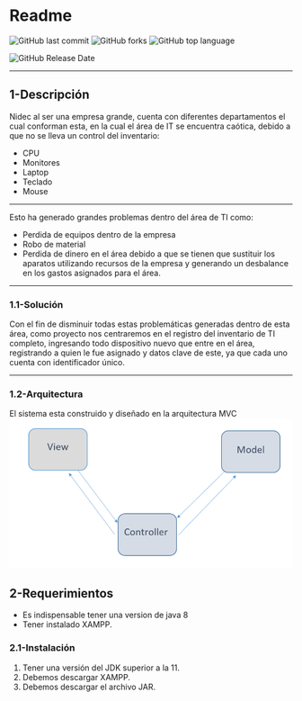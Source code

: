 # Readme
![GitHub last commit](https://img.shields.io/github/last-commit/Alane-Tc/Inventario_nidec?style=for-the-badge) ![GitHub forks](https://img.shields.io/github/forks/Alane-Tc/Inventario_nidec?style=for-the-badge) ![GitHub top language](https://img.shields.io/github/languages/top/Alane-Tc/Inventario_nidec?style=for-the-badge) 

![GitHub Release Date](https://img.shields.io/github/release-date/Alane-Tc/Inventario_nidec?style=for-the-badge)

------------
## 1-Descripción
Nidec al ser una empresa grande, cuenta con diferentes departamentos el cual conforman esta, en la cual el área de IT se encuentra caótica, debido a que no se lleva un control del inventario:
- CPU
- Monitores 
- Laptop 
- Teclado 
- Mouse 

------------


Esto ha generado grandes problemas dentro del área de TI como:
- Perdida de equipos dentro de la empresa  
- Robo de material  
- Perdida de dinero en el área debido a que se tienen que sustituir los aparatos utilizando recursos de la empresa y generando un desbalance en los gastos asignados para el área.  


------------


### 1.1-Solución
Con el fin de disminuir todas estas problemáticas generadas dentro de esta área, como proyecto nos centraremos en el registro del inventario de TI completo, ingresando todo dispositivo nuevo que entre en el área, registrando a quien le fue asignado y datos clave de este, ya que cada uno cuenta con identificador único.

------------


### 1.2-Arquitectura
El sistema esta construido y diseñado en la arquitectura MVC
![](https://github.com/Alane-Tc/Inventario_nidec/blob/main/ss/Arquitectura.png?raw=true)

## 2-Requerimientos
- Es indispensable tener una version de java 8
- Tener instalado XAMPP.

### 2.1-Instalación
1. Tener una versión del JDK superior a la 11.
2. Debemos descargar XAMPP. 
3. Debemos descargar el archivo JAR. 


